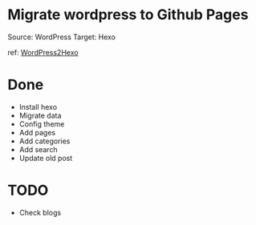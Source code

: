 # Migrate wordpress to Github Pages 
Source: WordPress
Target: Hexo

ref: [WordPress2Hexo](https://hexo.io/zh-cn/docs/migration#WordPress)
# Done
- Install hexo
- Migrate data
- Config theme
- Add pages
- Add categories
- Add search
- Update old post
# TODO

- Check blogs

